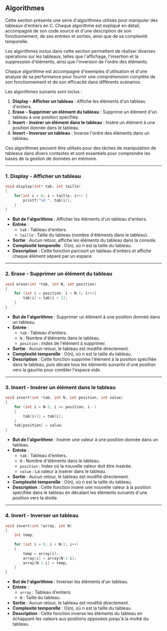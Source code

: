 ## Algorithmes

Cette section présente une série d'algorithmes utilisés pour manipuler des tableaux d'entiers en C. Chaque algorithme est expliqué en détail, accompagné de son code source et d'une description de son fonctionnement, de ses entrées et sorties, ainsi que de sa complexité temporelle.

Les algorithmes inclus dans cette section permettent de réaliser diverses opérations sur les tableaux, telles que l'affichage, l'insertion et la suppression d'éléments, ainsi que l'inversion de l'ordre des éléments.

Chaque algorithme est accompagné d'exemples d'utilisation et d'une analyse de sa performance pour fournir une compréhension complète de son fonctionnement et de son efficacité dans différents scénarios.

Les algorithmes suivants sont inclus :

1. **Display - Afficher un tableau** : Affiche les éléments d'un tableau d'entiers.
2. **Erase - Supprimer un élément du tableau** : Supprime un élément d'un tableau à une position spécifiée.
3. **Insert - Insérer un élément dans le tableau** : Insère un élément à une position donnée dans le tableau.
4. **Invert - Inverser un tableau** : Inverse l'ordre des éléments dans un tableau.

Ces algorithmes peuvent être utilisés pour des tâches de manipulation de tableaux dans divers contextes et sont essentiels pour comprendre les bases de la gestion de données en mémoire.

---
### 1. Display - Afficher un tableau
```c
void display(int* tab, int taille)
{
    for(int i = 0; i < taille; i++) {
        printf("%d ", tab[i]);
    }
}
```
- **But de l'algorithme** : Afficher les éléments d'un tableau d'entiers.
- **Entrée** :
  - `tab` : Tableau d'entiers.
  - `taille` : Taille du tableau (nombre d'éléments dans le tableau).
- **Sortie** : Aucun retour, affiche les éléments du tableau dans la console.
- **Complexité temporelle** : O(n), où n est la taille du tableau.
- **Description** : Cette fonction parcourt un tableau d'entiers et affiche chaque élément séparé par un espace.
---
### 2. Erase - Supprimer un élément du tableau
```c
void erase(int *tab, int N, int position)
{
    for (int i = position; i < N-1; i++){
        tab[i] = tab[i + 1];
    }
}
```
- **But de l'algorithme** : Supprimer un élément à une position donnée dans un tableau.
- **Entrée** : 
  - `tab` : Tableau d'entiers.
  - `N` : Nombre d'éléments dans le tableau.
  - `position` : Index de l'élément à supprimer.
- **Sortie** : Aucun retour, le tableau est modifié directement.
- **Complexité temporelle** : O(n), où n est la taille du tableau.
- **Description** : Cette fonction supprime l'élément à la position spécifiée dans le tableau, puis décale tous les éléments suivants d'une position vers la gauche pour combler l'espace vide.
---
### 3. Insert - Insérer un élément dans le tableau
```c
void insert(int *tab, int N, int position, int value)
{
    for (int i = N-1; i >= position; i--)
    {
        tab[i+1] = tab[i];
    }
    tab[position] = value;
}
```
- **But de l'algorithme** : Insérer une valeur à une position donnée dans un tableau.
- **Entrée** : 
  - `tab` : Tableau d'entiers.
  - `N` : Nombre d'éléments dans le tableau.
  - `position` : Index où la nouvelle valeur doit être insérée.
  - `value` : La valeur à insérer dans le tableau.
- **Sortie** : Aucun retour, le tableau est modifié directement.
- **Complexité temporelle** : O(n), où n est la taille du tableau.
- **Description** : Cette fonction insère une nouvelle valeur à la position spécifiée dans le tableau en décalant les éléments suivants d'une position vers la droite.
---
### 4. Invert - Inverser un tableau
```c
void invert(int *array, int N)
{
    int temp;
    
    for (int i = 0; i < N/2; i++)
    {
        temp = array[i];
        array[i] = array[N-1-i];
        array[N-1-i] = temp;
    }
}
```
- **But de l'algorithme** : Inverser les éléments d'un tableau.
- **Entrée** : 
  - `array` : Tableau d'entiers.
  - `N` : Taille du tableau.
- **Sortie** : Aucun retour, le tableau est modifié directement.
- **Complexité temporelle** : O(n), où n est la taille du tableau.
- **Description** : Cette fonction inverse les éléments du tableau en échappant les valeurs aux positions opposées jusqu'à la moitié du tableau.

